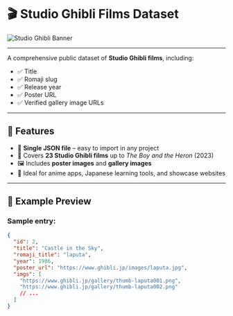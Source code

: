 # 🎬 Studio Ghibli Films Dataset

![Studio Ghibli Banner](https://image.jeuxvideo.com/medias-md/158012/1580118540-4038-card.jpg)

---
A comprehensive public dataset of **Studio Ghibli films**, including:

- ✅ Title
- ✅ Romaji slug
- ✅ Release year
- ✅ Poster URL
- ✅ Verified gallery image URLs

---

## 🌟 Features

- 📁 **Single JSON file** – easy to import in any project
- 🏯 Covers **23 Studio Ghibli films** up to *The Boy and the Heron* (2023)
- 🖼️ Includes **poster images** and **gallery images**
- 🔑 Ideal for anime apps, Japanese learning tools, and showcase websites

---

## 📸 **Example Preview**

### Sample entry:

```json
{
  "id": 2,
  "title": "Castle in the Sky",
  "romaji_title": "laputa",
  "year": 1986,
  "poster_url": "https://www.ghibli.jp/images/laputa.jpg",
  "imgs": [
    "https://www.ghibli.jp/gallery/thumb-laputa001.png",
    "https://www.ghibli.jp/gallery/thumb-laputa002.png"
    // ...
  ]
}
